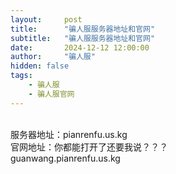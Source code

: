 ```yaml
---
layout:     post
title:      "骗人服服务器地址和官网"
subtitle:   "骗人服服务器地址和官网"
date:       2024-12-12 12:00:00
author:     "骗人服"
hidden: false
tags:
    - 骗人服
    - 骗人服官网
---
```

<div>
    <br>服务器地址：pianrenfu.us.kg
    <br>官网地址：你都能打开了还要我说？？？
    <br>guanwang.pianrenfu.us.kg
